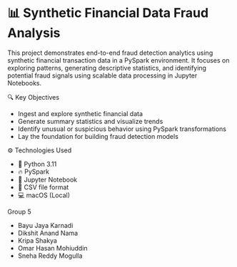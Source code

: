 # 📊 Synthetic Financial Data Fraud Analysis

This project demonstrates end-to-end fraud detection analytics using synthetic financial transaction data in a PySpark environment. It focuses on exploring patterns, generating descriptive statistics, and identifying potential fraud signals using scalable data processing in Jupyter Notebooks.

🔍 Key Objectives
- Ingest and explore synthetic financial data
- Generate summary statistics and visualize trends
- Identify unusual or suspicious behavior using PySpark transformations
- Lay the foundation for building fraud detection models

⚙️ Technologies Used
- 🐍 Python 3.11
- 🔥 PySpark
- 📓 Jupyter Notebook
- 📁 CSV file format
- 💻 macOS (Local)

Group 5 

- Bayu Jaya Karnadi
- Dikshit Anand Nama
- Kripa Shakya
- Omar Hasan Mohiuddin
- Sneha Reddy Mogulla


